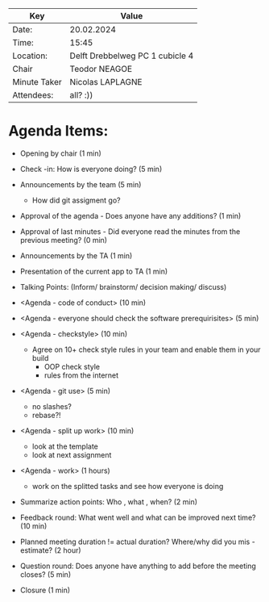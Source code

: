 | Key | Value |
| --- | --- |
| Date: | 20.02.2024 |
| Time: | 15:45 |
| Location: | Delft Drebbelweg PC 1 cubicle 4 |
| Chair | Teodor NEAGOE |
| Minute Taker | Nicolas LAPLAGNE |
| Attendees: | all? :)) |

# Agenda Items:
- Opening by chair (1 min)
- Check -in: How is everyone doing? (5 min)
- Announcements by the team (5 min)
    * How did git assigment go?
- Approval of the agenda - Does anyone have any additions? (1 min)
- Approval of last minutes - Did everyone read the minutes from the previous meeting? (0 min)
- Announcements by the TA (1 min)
- Presentation of the current app to TA (1 min)
- Talking Points: (Inform/ brainstorm/ decision making/ discuss)
- <Agenda - code of conduct> (10 min)
- <Agenda - everyone should check the software prerequirisites> (5 min)

- <Agenda - checkstyle> (10 min)
    * Agree on 10+ check style rules in your team and enable them in your build
	    - OOP check style
	    - rules from the internet

- <Agenda - git use> (5 min)
    * no slashes?
    * rebase?!

- <Agenda - split up work> (10 min)
    * look at the template
    * look at next assignment

- <Agenda - work> (1 hours)
    * work on the splitted tasks and see how everyone is doing

- Summarize action points: Who , what , when? (2 min)
- Feedback round: What went well and what can be improved next time? (10 min)
- Planned meeting duration != actual duration? Where/why did you mis -estimate? (2 hour)
- Question round: Does anyone have anything to add before the meeting closes? (5 min)
- Closure (1 min)